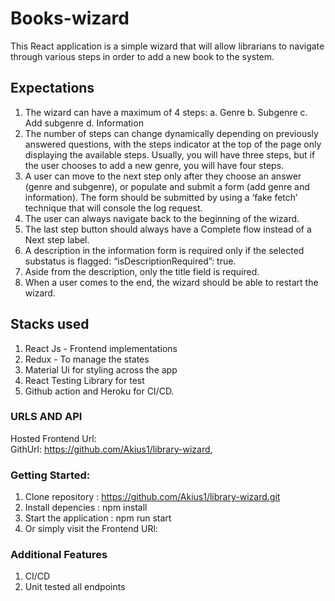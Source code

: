 # Books-wizard

This React application is a simple wizard that will allow librarians to navigate through various steps in order to add a new book to the system. 

## Expectations
1. The wizard can have a maximum of 4 steps:
    a. Genre
    b. Subgenre
    c. Add subgenre
    d. Information
2. The number of steps can change dynamically depending on previously answered questions, with the steps indicator at the top of the page only displaying the available steps. Usually, you will have three steps, but if the user chooses to add a new genre,
you will have four steps.
3. A user can move to the next step only after they choose an answer (genre and subgenre), or populate and submit a form (add genre and information). The form should be submitted by using a ‘fake fetch’ technique that will console the log request.
4. The user can always navigate back to the beginning of the wizard.
5. The last step button should always have a Complete flow instead of a Next step label.
6. A description in the information form is required only if the selected substatus is flagged: “isDescriptionRequired”: true.
7. Aside from the description, only the title field is required.
8. When a user comes to the end, the wizard should be able to restart the wizard.


## Stacks used
1. React Js - Frontend implementations
2. Redux - To manage the states
3. Material Ui for styling across the app
4. React Testing Library for test
4. Github action and Heroku for CI/CD.

### URLS AND API
Hosted Frontend Url:  
GithUrl: https://github.com/Akius1/library-wizard,



### Getting Started:

1. Clone repository : https://github.com/Akius1/library-wizard.git
2. Install depencies : npm install
3. Start the application : npm run start
4. Or simply visit the Frontend URl: 

### Additional Features
1. CI/CD
2. Unit tested all endpoints


